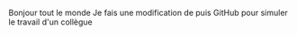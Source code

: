 Bonjour tout le monde
Je fais une modification de puis GitHub pour simuler le travail d'un collègue

